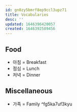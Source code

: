 ```yaml
---
id: gn0zy5bmrf8ep9ccl3upz71
title: Vocabularies
desc: ''
updated: 1646396420057
created: 1646392589456
---
```


## Food

- 아침 = Breakfast
- 점심 = Lunch
- 저녁 = Dinner

## Miscellaneous

- 가족 = Family ^fg5ka7uf3kyu
